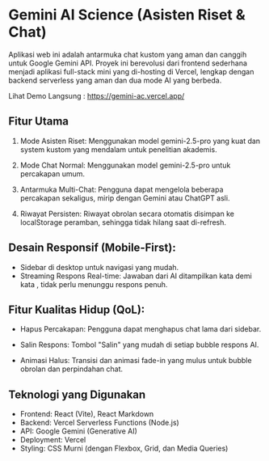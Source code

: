 # Gemini AI Science (Asisten Riset & Chat)
Aplikasi web ini adalah antarmuka chat kustom yang aman dan canggih untuk Google Gemini API. Proyek ini berevolusi dari frontend sederhana menjadi aplikasi full-stack mini yang di-hosting di Vercel, lengkap dengan backend serverless yang aman dan dua mode AI yang berbeda.

Lihat Demo Langsung : https://gemini-ac.vercel.app/

## Fitur Utama

1. Mode Asisten Riset: Menggunakan model gemini-2.5-pro yang kuat dan  system kustom yang mendalam untuk penelitian akademis.

2. Mode Chat Normal: Menggunakan model gemini-2.5-pro  untuk percakapan umum.

3. Antarmuka Multi-Chat: Pengguna dapat mengelola beberapa percakapan sekaligus, mirip dengan Gemini atau ChatGPT asli.

4. Riwayat Persisten: Riwayat obrolan secara otomatis disimpan ke localStorage peramban, sehingga tidak hilang saat di-refresh.

## Desain Responsif (Mobile-First):

* Sidebar di desktop untuk navigasi yang mudah.
* Streaming Respons Real-time: Jawaban dari AI ditampilkan kata demi kata , tidak perlu menunggu respons penuh.

## Fitur Kualitas Hidup (QoL):

* Hapus Percakapan: Pengguna dapat menghapus chat lama dari sidebar.

* Salin Respons: Tombol "Salin" yang mudah di setiap bubble respons AI.

* Animasi Halus: Transisi dan animasi fade-in yang mulus untuk bubble obrolan dan perpindahan chat.

## Teknologi yang Digunakan

- Frontend: React (Vite), React Markdown
- Backend: Vercel Serverless Functions (Node.js)
- API: Google Gemini (Generative AI)
- Deployment: Vercel
- Styling: CSS Murni (dengan Flexbox, Grid, dan Media Queries)